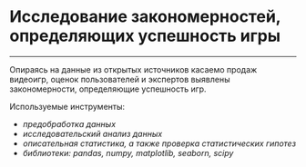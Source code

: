 # Исследование закономерностей, определяющих успешность игры
***
Опираясь на данные из открытых источников касаемо продаж видеоигр, оценок пользователей и экспертов выявлены закономерности, определяющие успешность игр.

Используемые инструменты:
- *предобработка данных*
- *исследовательский анализ данных*
- *описательная статистика, а также проверка статистических гипотез*
- *библиотеки: pandas, numpy, matplotlib, seaborn, scipy*